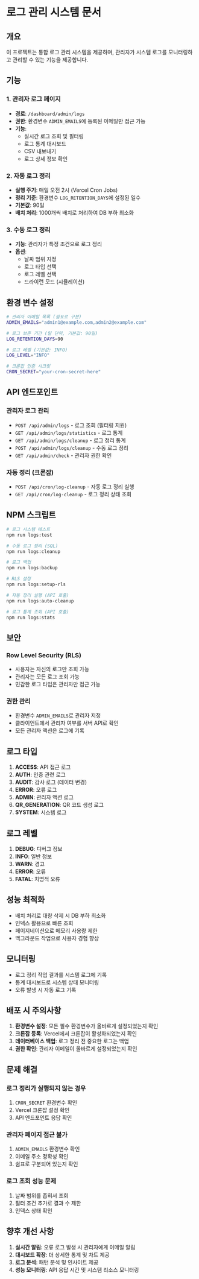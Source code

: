 # 로그 관리 시스템 문서

## 개요

이 프로젝트는 통합 로그 관리 시스템을 제공하며, 관리자가 시스템 로그를 모니터링하고 관리할 수 있는 기능을 제공합니다.

## 기능

### 1. 관리자 로그 페이지

- **경로**: `/dashboard/admin/logs`
- **권한**: 환경변수 `ADMIN_EMAILS`에 등록된 이메일만 접근 가능
- **기능**:
  - 실시간 로그 조회 및 필터링
  - 로그 통계 대시보드
  - CSV 내보내기
  - 로그 상세 정보 확인

### 2. 자동 로그 정리

- **실행 주기**: 매일 오전 2시 (Vercel Cron Jobs)
- **정리 기준**: 환경변수 `LOG_RETENTION_DAYS`에 설정된 일수
- **기본값**: 90일
- **배치 처리**: 1000개씩 배치로 처리하여 DB 부하 최소화

### 3. 수동 로그 정리

- **기능**: 관리자가 특정 조건으로 로그 정리
- **옵션**:
  - 날짜 범위 지정
  - 로그 타입 선택
  - 로그 레벨 선택
  - 드라이런 모드 (시뮬레이션)

## 환경 변수 설정

```bash
# 관리자 이메일 목록 (쉼표로 구분)
ADMIN_EMAILS="admin1@example.com,admin2@example.com"

# 로그 보존 기간 (일 단위, 기본값: 90일)
LOG_RETENTION_DAYS=90

# 로그 레벨 (기본값: INFO)
LOG_LEVEL="INFO"

# 크론잡 인증 시크릿
CRON_SECRET="your-cron-secret-here"
```

## API 엔드포인트

### 관리자 로그 관리

- `POST /api/admin/logs` - 로그 조회 (필터링 지원)
- `GET /api/admin/logs/statistics` - 로그 통계
- `GET /api/admin/logs/cleanup` - 로그 정리 통계
- `POST /api/admin/logs/cleanup` - 수동 로그 정리
- `GET /api/admin/check` - 관리자 권한 확인

### 자동 정리 (크론잡)

- `POST /api/cron/log-cleanup` - 자동 로그 정리 실행
- `GET /api/cron/log-cleanup` - 로그 정리 상태 조회

## NPM 스크립트

```bash
# 로그 시스템 테스트
npm run logs:test

# 수동 로그 정리 (SQL)
npm run logs:cleanup

# 로그 백업
npm run logs:backup

# RLS 설정
npm run logs:setup-rls

# 자동 정리 실행 (API 호출)
npm run logs:auto-cleanup

# 로그 통계 조회 (API 호출)
npm run logs:stats
```

## 보안

### Row Level Security (RLS)

- 사용자는 자신의 로그만 조회 가능
- 관리자는 모든 로그 조회 가능
- 민감한 로그 타입은 관리자만 접근 가능

### 권한 관리

- 환경변수 `ADMIN_EMAILS`로 관리자 지정
- 클라이언트에서 관리자 여부를 서버 API로 확인
- 모든 관리자 액션은 로그에 기록

## 로그 타입

1. **ACCESS**: API 접근 로그
2. **AUTH**: 인증 관련 로그
3. **AUDIT**: 감사 로그 (데이터 변경)
4. **ERROR**: 오류 로그
5. **ADMIN**: 관리자 액션 로그
6. **QR_GENERATION**: QR 코드 생성 로그
7. **SYSTEM**: 시스템 로그

## 로그 레벨

1. **DEBUG**: 디버그 정보
2. **INFO**: 일반 정보
3. **WARN**: 경고
4. **ERROR**: 오류
5. **FATAL**: 치명적 오류

## 성능 최적화

- 배치 처리로 대량 삭제 시 DB 부하 최소화
- 인덱스 활용으로 빠른 조회
- 페이지네이션으로 메모리 사용량 제한
- 백그라운드 작업으로 사용자 경험 향상

## 모니터링

- 로그 정리 작업 결과를 시스템 로그에 기록
- 통계 대시보드로 시스템 상태 모니터링
- 오류 발생 시 자동 로그 기록

## 배포 시 주의사항

1. **환경변수 설정**: 모든 필수 환경변수가 올바르게 설정되었는지 확인
2. **크론잡 등록**: Vercel에서 크론잡이 활성화되었는지 확인
3. **데이터베이스 백업**: 로그 정리 전 중요한 로그는 백업
4. **권한 확인**: 관리자 이메일이 올바르게 설정되었는지 확인

## 문제 해결

### 로그 정리가 실행되지 않는 경우

1. `CRON_SECRET` 환경변수 확인
2. Vercel 크론잡 설정 확인
3. API 엔드포인트 응답 확인

### 관리자 페이지 접근 불가

1. `ADMIN_EMAILS` 환경변수 확인
2. 이메일 주소 정확성 확인
3. 쉼표로 구분되어 있는지 확인

### 로그 조회 성능 문제

1. 날짜 범위를 좁혀서 조회
2. 필터 조건 추가로 결과 수 제한
3. 인덱스 상태 확인

## 향후 개선 사항

1. **실시간 알림**: 오류 로그 발생 시 관리자에게 이메일 알림
2. **대시보드 확장**: 더 상세한 통계 및 차트 제공
3. **로그 분석**: 패턴 분석 및 인사이트 제공
4. **성능 모니터링**: API 응답 시간 및 시스템 리소스 모니터링
